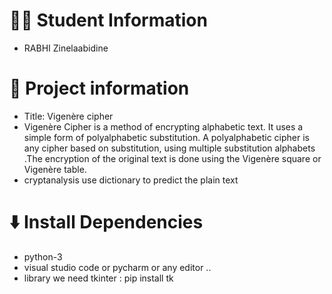 # 👨‍🎓 Student Information
- RABHI Zinelaabidine 

# 📑 Project information
* Title: Vigenère cipher
* Vigenère Cipher is a method of encrypting alphabetic text. It
uses a simple form of polyalphabetic substitution. A
polyalphabetic cipher is any cipher based on substitution,
using multiple substitution alphabets .The encryption of the
original text is done using the Vigenère square or Vigenère
table.
* cryptanalysis use dictionary to predict the plain text

# :arrow_down: Install Dependencies
* python-3 
* visual studio code or pycharm or any editor ..
* library we need tkinter : pip install tk
